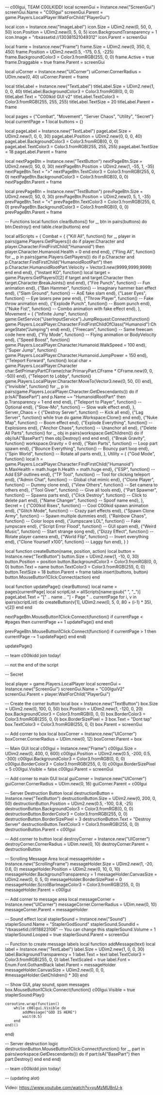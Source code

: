 -- c00lgui, TEAM C00LKIDD!
local screenGui = Instance.new("ScreenGui")
screenGui.Name = "C00lgui"
screenGui.Parent = game.Players.LocalPlayer:WaitForChild("PlayerGui")

local icon = Instance.new("ImageLabel")
icon.Size = UDim2.new(0, 50, 0, 50)
icon.Position = UDim2.new(0, 5, 0, 5)
icon.BackgroundTransparency = 1
icon.Image = "rbxassetid://130381521049312"
icon.Parent = screenGui

local frame = Instance.new("Frame")
frame.Size = UDim2.new(0, 350, 0, 450)
frame.Position = UDim2.new(0.5, -175, 0.5, -225)
frame.BackgroundColor3 = Color3.fromRGB(255, 0, 0)
frame.Active = true
frame.Draggable = true
frame.Parent = screenGui

local uiCorner = Instance.new("UICorner")
uiCorner.CornerRadius = UDim.new(0, 40)
uiCorner.Parent = frame

local titleLabel = Instance.new("TextLabel")
titleLabel.Size = UDim2.new(1, 0, 0, 40)
titleLabel.BackgroundColor3 = Color3.fromRGB(0, 0, 0)
titleLabel.Text = "C00lkid GUI v2"
titleLabel.TextColor3 = Color3.fromRGB(255, 255, 255)
titleLabel.TextSize = 20
titleLabel.Parent = frame

local pages = {"Combat", "Movement", "Server Chaos", "Utility", "Secret"}
local currentPage = 1
local buttons = {}

local pageLabel = Instance.new("TextLabel")
pageLabel.Size = UDim2.new(1, 0, 0, 30)
pageLabel.Position = UDim2.new(0, 0, 0, 40)
pageLabel.BackgroundColor3 = Color3.fromRGB(0, 0, 0)
pageLabel.TextColor3 = Color3.fromRGB(255, 255, 255)
pageLabel.TextSize = 18
pageLabel.Parent = frame

local nextPageBtn = Instance.new("TextButton")
nextPageBtn.Size = UDim2.new(0, 50, 0, 30)
nextPageBtn.Position = UDim2.new(1, -55, 1, -35)
nextPageBtn.Text = ">"
nextPageBtn.TextColor3 = Color3.fromRGB(255, 0, 0)
nextPageBtn.BackgroundColor3 = Color3.fromRGB(0, 0, 0)
nextPageBtn.Parent = frame

local prevPageBtn = Instance.new("TextButton")
prevPageBtn.Size = UDim2.new(0, 50, 0, 30)
prevPageBtn.Position = UDim2.new(0, 5, 1, -35)
prevPageBtn.Text = "<"
prevPageBtn.TextColor3 = Color3.fromRGB(255, 0, 0)
prevPageBtn.BackgroundColor3 = Color3.fromRGB(0, 0, 0)
prevPageBtn.Parent = frame

-- Functions
local function clearButtons()
	for _, btn in pairs(buttons) do
		btn:Destroy()
	end
	table.clear(buttons)
end

local allScripts = {
	Combat = {
		{"Kill All", function()
			for _, player in pairs(game.Players:GetPlayers()) do
				if player.Character and player.Character:FindFirstChild("Humanoid") then
					player.Character.Humanoid.Health = 0
				end
			end
		end},
		{"Fling All", function()
			for _, p in pairs(game.Players:GetPlayers()) do
				if p.Character and p.Character:FindFirstChild("HumanoidRootPart") then
					p.Character.HumanoidRootPart.Velocity = Vector3.new(9999,9999,9999)
				end
			end
		end},
		{"Instant KO", function()
			local target = game.Players:GetPlayers()[2]
			if target and target.Character then
				target.Character:BreakJoints()
			end
		end},
		{"Fire Punch", function()
			-- Fun animation
		end},
		{"Ban Hammer", function()
			-- Imaginary hammer ban effect
		end},
		{"Slam Ground", function()
			-- AoE fake slam
		end},
		{"Laser Eyes", function()
			-- Eye lasers pew pew
		end},
		{"Throw Player", function()
			-- Fake throw animation
		end},
		{"Explode Punch", function()
			-- Boom punch
		end},
		{"Nuke Fist", function()
			-- Combo animation with fake effect
		end},
	},
	Movement = {
		{"Infinite Jump", function()
			game:GetService("UserInputService").JumpRequest:Connect(function()
				game.Players.LocalPlayer.Character:FindFirstChildOfClass("Humanoid"):ChangeState("Jumping")
			end)
		end},
		{"Freecam", function()
			-- Same freecam code here
		end},
		{"Fly Mode", function()
			-- Flying animation or BodyVelocity
		end},
		{"Speed Boost", function()
			game.Players.LocalPlayer.Character.Humanoid.WalkSpeed = 100
		end},
		{"Super Jump", function()
			game.Players.LocalPlayer.Character.Humanoid.JumpPower = 150
		end},
		{"Teleport Forward", function()
			local char = game.Players.LocalPlayer.Character
			char:SetPrimaryPartCFrame(char.PrimaryPart.CFrame * CFrame.new(0, 0, -50))
		end},
		{"Teleport to Lobby", function()
			game.Players.LocalPlayer.Character:MoveTo(Vector3.new(0, 50, 0))
		end},
		{"Invisible", function()
			for _, p in pairs(game.Players.LocalPlayer.Character:GetDescendants()) do
				if p:IsA("BasePart") and p.Name ~= "HumanoidRootPart" then p.Transparency = 1 end
			end
		end},
		{"Teleport to Player", function()
			-- Optional
		end},
		{"Slow-Mo", function()
			-- Slow walk effect
		end},
	},
	Server_Chaos = {
		{"Destroy Server", function()
			-- Kick all
		end},
		{"Lag Server", function()
			while true do game.Workspace:Clone() end
		end},
		{"Nuke Map", function()
			-- Boom effect
		end},
		{"Explode Everything", function()
			-- Explosions
		end},
		{"Anchor Chaos", function()
			-- Unanchor all
		end},
		{"Delete All Parts", function()
			for _, obj in pairs(workspace:GetChildren()) do if obj:IsA("BasePart") then obj:Destroy() end end
		end},
		{"Break Gravity", function()
			workspace.Gravity = 0
		end},
		{"Rain Parts", function()
			-- Loop part spawn
		end},
		{"Bounce Everything", function()
			-- Bouncy part loop
		end},
		{"Spin World", function()
			-- Rotate all parts
		end},
	},
	Utility = {
		{"God Mode", function()
			local h = game.Players.LocalPlayer.Character:FindFirstChild("Humanoid")
			h.MaxHealth = math.huge
			h.Health = math.huge
		end},
		{"ESP", function()
			-- Add ESP outlines
		end},
		{"TP Tool", function()
			-- Tool for clicking teleport
		end},
		{"Admin Chat", function()
			-- Global chat mimic
		end},
		{"Clone Player", function()
			-- Dummy clone
		end},
		{"View Others", function()
			-- Set camera to others
		end},
		{"Tool Giver", function()
			-- Give all tools
		end},
		{"Part Spawner", function()
			-- Spawns parts
		end},
		{"Click Destroy", function()
			-- Click to delete part
		end},
		{"Name Changer", function()
			-- Spoof name
		end},
	},
	Secret = {
		{"C00lkid Rises", function()
			-- Cool C00lkid spawn animation
		end},
		{"Glitch Mode", function()
			-- Crazy part effects
		end},
		{"Spawn Clone Army", function()
			-- Spawn multiple dummies
		end},
		{"Rainbow Chaos", function()
			-- Color loops
		end},
		{"Jumpscare LOL", function()
			-- Fake jumpscare
		end},
		{"Script Error Flood", function()
			-- GUI spam
		end},
		{"Weird Music", function()
			-- Start strange song
		end},
		{"Dizzy Effect", function()
			-- Rotate player camera
		end},
		{"World Flip", function()
			-- Invert everything
		end},
		{"Clone Yourself x100", function()
			-- Laggy fun
		end},
	}
}

local function createButton(name, position, action)
	local button = Instance.new("TextButton")
	button.Size = UDim2.new(1, -10, 0, 30)
	button.Position = position
	button.BackgroundColor3 = Color3.fromRGB(0, 0, 0)
	button.Text = name
	button.TextColor3 = Color3.fromRGB(255, 0, 0)
	button.TextSize = 18
	button.Parent = frame
	table.insert(buttons, button)
	button.MouseButton1Click:Connect(action)
end

local function updatePage()
	clearButtons()
	local name = pages[currentPage]
	local scriptList = allScripts[name:gsub(" ", "_")]
	pageLabel.Text = "[" .. name .. "] - Page " .. currentPage
	for i, v in ipairs(scriptList) do
		createButton(v[1], UDim2.new(0, 5, 0, 80 + (i-1) * 35), v[2])
	end
end

nextPageBtn.MouseButton1Click:Connect(function()
	if currentPage < #pages then
		currentPage += 1
		updatePage()
	end
end)

prevPageBtn.MouseButton1Click:Connect(function()
	if currentPage > 1 then
		currentPage -= 1
		updatePage()
	end
end)

updatePage()

-- team c00lkidd join today!







-- not the end of the script

















-- Secret

local player = game.Players.LocalPlayer
local screenGui = Instance.new("ScreenGui")
screenGui.Name = "C00lguiV2"
screenGui.Parent = player:WaitForChild("PlayerGui")

-- Create the corner button
local box = Instance.new("TextButton")
box.Size = UDim2.new(0, 100, 0, 50)
box.Position = UDim2.new(1, -120, 0, 20)
box.BackgroundColor3 = Color3.fromRGB(0, 0, 0)
box.BorderColor3 = Color3.fromRGB(255, 0, 0)
box.BorderSizePixel = 3
box.Text = "Dont tap"
box.TextColor3 = Color3.fromRGB(255, 0, 0)
box.Parent = screenGui

-- Add corner to box
local boxCorner = Instance.new("UICorner")
boxCorner.CornerRadius = UDim.new(0, 12)
boxCorner.Parent = box

-- Main GUI
local c00lgui = Instance.new("Frame")
c00lgui.Size = UDim2.new(0, 400, 0, 600)
c00lgui.Position = UDim2.new(0.5, -200, 0.5, -300)
c00lgui.BackgroundColor3 = Color3.fromRGB(0, 0, 0)
c00lgui.BorderColor3 = Color3.fromRGB(255, 0, 0)
c00lgui.BorderSizePixel = 5
c00lgui.Visible = false
c00lgui.Parent = screenGui

-- Add corner to main GUI
local guiCorner = Instance.new("UICorner")
guiCorner.CornerRadius = UDim.new(0, 16)
guiCorner.Parent = c00lgui

-- Server Destruction Button
local destructionButton = Instance.new("TextButton")
destructionButton.Size = UDim2.new(0, 200, 0, 50)
destructionButton.Position = UDim2.new(0.5, -100, 0.8, -25)
destructionButton.BackgroundColor3 = Color3.fromRGB(0, 0, 0)
destructionButton.BorderColor3 = Color3.fromRGB(255, 0, 0)
destructionButton.BorderSizePixel = 3
destructionButton.Text = "Destroy Server"
destructionButton.TextColor3 = Color3.fromRGB(255, 0, 0)
destructionButton.Parent = c00lgui

-- Add corner to button
local destroyCorner = Instance.new("UICorner")
destroyCorner.CornerRadius = UDim.new(0, 10)
destroyCorner.Parent = destructionButton

-- Scrolling Message Area
local messageHolder = Instance.new("ScrollingFrame")
messageHolder.Size = UDim2.new(1, -20, 0.6, 0)
messageHolder.Position = UDim2.new(0, 10, 0, 10)
messageHolder.BackgroundTransparency = 1
messageHolder.CanvasSize = UDim2.new(0, 0, 5, 0)
messageHolder.BorderSizePixel = 0
messageHolder.ScrollBarImageColor3 = Color3.fromRGB(255, 0, 0)
messageHolder.Parent = c00lgui

-- Add corner to message area
local messageCorner = Instance.new("UICorner")
messageCorner.CornerRadius = UDim.new(0, 10)
messageCorner.Parent = messageHolder

-- Sound effect
local staplerSound = Instance.new("Sound")
staplerSound.Name = "StaplerGodSound"
staplerSound.SoundId = "rbxassetid://9118823106" -- You can change this
staplerSound.Volume = 1
staplerSound.Looped = true
staplerSound.Parent = screenGui

-- Function to create message labels
local function addMessage(text)
	local label = Instance.new("TextLabel")
	label.Size = UDim2.new(1, 0, 0, 30)
	label.BackgroundTransparency = 1
	label.Text = text
	label.TextColor3 = Color3.fromRGB(255, 0, 0)
	label.TextScaled = true
	label.Font = Enum.Font.GothamBlack
	label.Parent = messageHolder
	messageHolder.CanvasSize = UDim2.new(0, 0, 0, #messageHolder:GetChildren() * 30)
end

-- Show GUI, play sound, spam messages
box.MouseButton1Click:Connect(function()
	c00lgui.Visible = true
	staplerSound:Play()

	coroutine.wrap(function()
		while c00lgui.Visible do
			addMessage("GOD IS HERE")
			wait(0.5)
		end
	end)()
end)

-- Server destruction logic
destructionButton.MouseButton1Click:Connect(function()
	for _, part in pairs(workspace:GetDescendants()) do
		if part:IsA("BasePart") then
			part:Destroy()
		end
	end
end)



-- team c00lkidd join today!

-- (updating alot)


Video: https://www.youtube.com/watch?v=yuMzMU8nU-k
            
